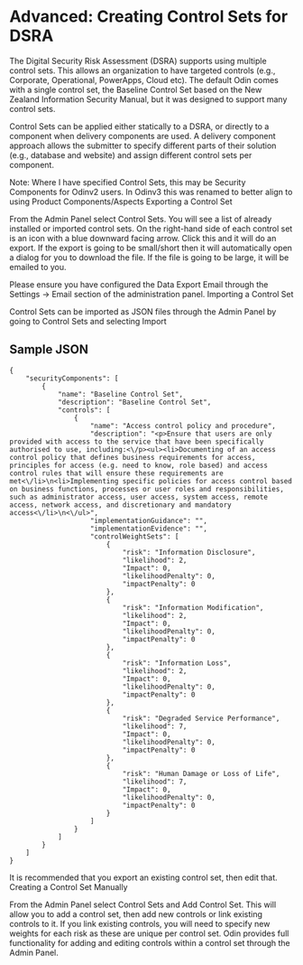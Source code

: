 # Advanced: Creating Control Sets for DSRA
The Digital Security Risk Assessment (DSRA) supports using multiple control sets. This allows an organization to have targeted controls (e.g., Corporate, Operational, PowerApps, Cloud etc). The default Odin comes with a single control set, the Baseline Control Set based on the New Zealand Information Security Manual, but it was designed to support many control sets.

Control Sets can be applied either statically to a DSRA, or directly to a component when delivery components are used. A delivery component approach allows the submitter to specify different parts of their solution (e.g., database and website) and assign different control sets per component.

Note: Where I have specified Control Sets, this may be Security Components for Odinv2 users. In Odinv3 this was renamed to better align to using Product Components/Aspects
Exporting a Control Set

From the Admin Panel select Control Sets. You will see a list of already installed or imported control sets. On the right-hand side of each control set is an icon with a blue downward facing arrow. Click this and it will do an export. If the export is going to be small/short then it will automatically open a dialog for you to download the file. If the file is going to be large, it will be emailed to you.

Please ensure you have configured the Data Export Email through the Settings -> Email section of the administration panel.
Importing a Control Set

Control Sets can be imported as JSON files through the Admin Panel by going to Control Sets and selecting Import

## Sample JSON
```none
{
    "securityComponents": [
        {
            "name": "Baseline Control Set",
            "description": "Baseline Control Set",
            "controls": [
                {
                    "name": "Access control policy and procedure",
                    "description": "<p>Ensure that users are only provided with access to the service that have been specifically authorised to use, including:<\/p><ul><li>Documenting of an access control policy that defines business requirements for access, principles for access (e.g. need to know, role based) and access control rules that will ensure these requirements are met<\/li>\n<li>Implementing specific policies for access control based on business functions, processes or user roles and responsibilities, such as administrator access, user access, system access, remote access, network access, and discretionary and mandatory access<\/li>\n<\/ul>",
                    "implementationGuidance": "",
                    "implementationEvidence": "",
                    "controlWeightSets": [
                        {
                            "risk": "Information Disclosure",
                            "likelihood": 2,
                            "Impact": 0,
                            "likelihoodPenalty": 0,
                            "impactPenalty": 0
                        },
                        {
                            "risk": "Information Modification",
                            "likelihood": 2,
                            "Impact": 0,
                            "likelihoodPenalty": 0,
                            "impactPenalty": 0
                        },
                        {
                            "risk": "Information Loss",
                            "likelihood": 2,
                            "Impact": 0,
                            "likelihoodPenalty": 0,
                            "impactPenalty": 0
                        },
                        {
                            "risk": "Degraded Service Performance",
                            "likelihood": 7,
                            "Impact": 0,
                            "likelihoodPenalty": 0,
                            "impactPenalty": 0
                        },
                        {
                            "risk": "Human Damage or Loss of Life",
                            "likelihood": 7,
                            "Impact": 0,
                            "likelihoodPenalty": 0,
                            "impactPenalty": 0
                        }
                    ]
                }
            ]
        }
    ]
}
```
It is recommended that you export an existing control set, then edit that.
Creating a Control Set Manually

From the Admin Panel select Control Sets and Add Control Set. This will allow you to add a control set, then add new controls or link existing controls to it. If you link existing controls, you will need to specify new weights for each risk as these are unique per control set. Odin provides full functionality for adding and editing controls within a control set through the Admin Panel.
